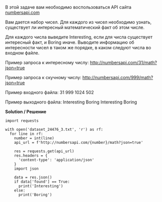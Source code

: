 В этой задаче вам необходимо воспользоваться API сайта <a href="http://numbersapi.com">numbersapi.com</a>

Вам дается набор чисел. Для каждого из чисел необходимо узнать, существует ли интересный математический факт об этом числе.

Для каждого числа выведите Interesting, если для числа существует интересный факт, и Boring иначе.
Выводите информацию об интересности чисел в таком же порядке, в каком следуют числа во входном файле.

Пример запроса к интересному числу:
<a href="http://numbersapi.com/31/math?json=true">http://numbersapi.com/31/math?json=true</a>

Пример запроса к скучному числу:
<a href="http://numbersapi.com/999/math?json=true">http://numbersapi.com/999/math?json=true</a>

Пример входного файла:
31
999
1024
502

Пример выходного файла:
Interesting
Boring
Interesting
Boring

**Solution / Решение**

```
import requests

with open('dataset_24476_3.txt', 'r') as rf:
  for line in rf:
    number = int(line)
    api_url = f'http://numbersapi.com/{number}/math?json=true'

    res = requests.get(api_url)
    res.headers = {
      'content-type': 'application/json'
    }
    import json

    data = res.json()
    if data['found'] == True:
      print('Interesting')
    else:
      print('Boring')
```
